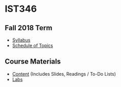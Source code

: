 # IST346

## Fall 2018 Term

- [Syllabus](2018-fall/syllabus.md)
- [Schedule of Topics](2018-fall/syllabus.md#Course-Schedule-Fall-Term)

## Course Materials

- [Content](content.md) (Includes Slides, Readings / To-Do Lists)
- [Labs](labs.md)
